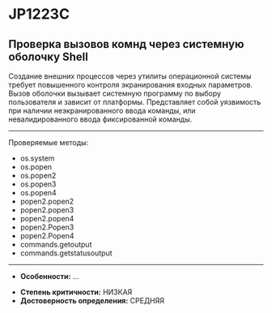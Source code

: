 # JP1223C 
## Проверка вызовов комнд через системную оболочку Shell
Создание внешних процессов через утилиты операционной системы требует повышенного контроля
экранирования входных параметров. Вызов оболочки вызывает системную программу по выбору пользователя и 
зависит от платформы. Представляет собой уязвимость при наличии неэкранированного ввода команды, или невалидированного
ввода фиксированной команды. 


---
Проверяемые методы:
<!---
NOTE!! CHECK execute with timeout
-->

- os.system
- os.popen
- os.popen2
- os.popen3
- os.popen4
- popen2.popen2
- popen2.popen3
- popen2.popen4
- popen2.Popen3
- popen2.Popen4
- commands.getoutput
- commands.getstatusoutput
---

* __Особенности:__ ...
<!---
NOTE!! CHANGE TO HIGH
-->
* __Степень критичности:__ НИЗКАЯ
* __Достоверность определения:__ СРЕДНЯЯ